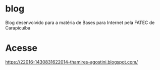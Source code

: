 # blog
Blog desenvolvido para a matéria de Bases para Internet pela FATEC de Carapicuiba

# Acesse
https://22016-1430831622014-thamires-agostini.blogspot.com/
